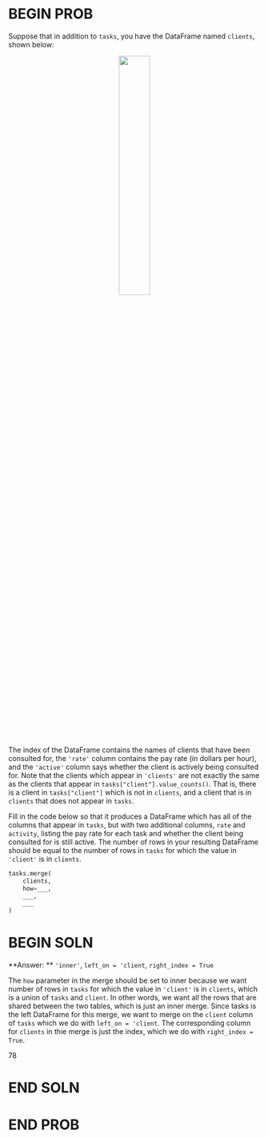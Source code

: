# BEGIN PROB

Suppose that in addition to `tasks`, you have the DataFrame named
`clients`, shown below:

<center><img src='../assets/images/fa22-midterm/clients.png' width=35%></center>

The index of the DataFrame contains the names of clients that have been consulted for, the `'rate'` column contains the pay rate (in dollars per hour), and the `'active'` column says whether the client is actively being consulted for. Note that the clients which appear in `'clients'` are not exactly the same as the clients that appear in `tasks["client"].value_counts()`. That is, there is a client in `tasks["client"]` which is not in `clients`, and a client that is in `clients` that does not appear in `tasks`.

Fill in the code below so that it produces a DataFrame which has all of the columns that appear in `tasks`, but with two additional columns,
`rate` and `activity`, listing the pay rate for each task and whether the client being consulted for is still active. The number of rows in your resulting DataFrame should be equal to the number of rows in `tasks` for which the value in `'client'` is in `clients`.

```py
tasks.merge(
    clients,
    how=___,
    ___,
    ___
)
```

# BEGIN SOLN
**Answer: ** `'inner'`, `left_on = 'client`, `right_index = True`

The `how` parameter in the merge should be set to inner because we want number of rows in `tasks` for which the value in `'client'` is in `clients`, which is a union of `tasks` and `client`. In other words, we want all the rows that are shared between the two tables, which is just an inner merge. Since tasks is the left DataFrame for this merge, we want to merge on the `client` column of `tasks` which we do with `left_on = 'client`. The corresponding column for `clients` in thie merge is just the index, which we do with `right_index = True`.

<average>78</average>

# END SOLN

# END PROB